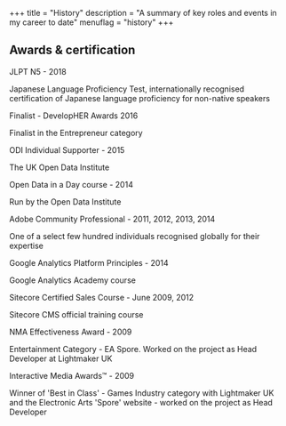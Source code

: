 +++
title       = "History"
description = "A summary of key roles and events in my career to date"
menuflag    = "history"
+++

## Awards & certification

<p class="textlist--header">JLPT N5 - 2018</p>
<p class="textlist--subtitle">Japanese Language Proficiency Test, internationally recognised certification of Japanese language proficiency for non-native speakers</p>

<p class="textlist--header">Finalist - DevelopHER Awards 2016</p>
<p class="textlist--subtitle">Finalist in the Entrepreneur category</p>

<p class="textlist--header">ODI Individual Supporter - 2015</p>
<p class="textlist--subtitle">The UK Open Data Institute</p>

<p class="textlist--header">Open Data in a Day course - 2014</p>
<p class="textlist--subtitle">Run by the Open Data Institute</p>

<p class="textlist--header">Adobe Community Professional - 2011, 2012, 2013, 2014</p>
<p class="textlist--subtitle">One of a select few hundred individuals recognised globally for their expertise</p>

<p class="textlist--header">Google Analytics Platform Principles - 2014</p>
<p class="textlist--subtitle">Google Analytics Academy course</p>

<p class="textlist--header">Sitecore Certified Sales Course - June 2009, 2012</p>
<p class="textlist--subtitle">Sitecore CMS official training course</p>

<p class="textlist--header">NMA Effectiveness Award - 2009</p>
<p class="textlist--subtitle">Entertainment Category - EA Spore. Worked on the project as Head Developer at Lightmaker UK</p>

<p class="textlist--header">Interactive Media Awards™ - 2009</p>
<p class="textlist--subtitle">Winner of 'Best in Class' - Games Industry category with Lightmaker UK and the Electronic Arts 'Spore' website - worked on the project as Head Developer</p>
